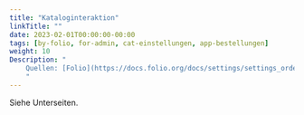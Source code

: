 ```yaml
---
title: "Kataloginteraktion"
linkTitle: ""
date: 2023-02-01T00:00:00-00:00
tags: [by-folio, for-admin, cat-einstellungen, app-bestellungen]
weight: 10
Description: "
    Quellen: [Folio](https://docs.folio.org/docs/settings/settings_orders/settings_orders/#settings--orders--inventory-interactions) <!-- & [GBV](https://info.gebev.de/display/FOLIOGBVEXTERN/Einstellungen+(Bestellungen):+Kataloginteraktion) -->
    "
---
```


Siehe Unterseiten.
